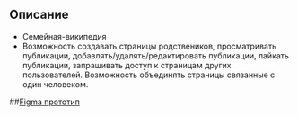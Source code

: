 ## Описание
- Семейная-википедия
- Возможность создавать страницы родствеников, просматривать публикации, добавлять/удалять/редактировать публикации, лайкать публикации, запрашивать доступ к страницам других пользователей. Возможность объединять страницы связанные с один человеком.

##[Figma прототип](https://www.figma.com/file/j2VzaP1CgjZGoNKLQtUj2P/%D0%BF%D1%80%D0%BE%D0%B5%D0%BA%D1%82?type=design&node-id=8-9&mode=design&t=oarXhjM6ypZzQM87-0)
